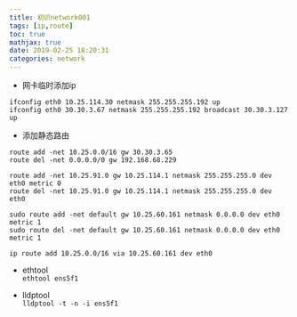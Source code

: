 ```yaml
---
title: 初识network001
tags: [ip,route]
toc: true
mathjax: true
date: 2019-02-25 18:20:31
categories: network
---
```

* 网卡临时添加ip
```
ifconfig eth0 10.25.114.30 netmask 255.255.255.192 up
ifconfig eth0 30.30.3.67 netmask 255.255.255.192 broadcast 30.30.3.127 up
```

* 添加静态路由
```
route add -net 10.25.0.0/16 gw 30.30.3.65
route del -net 0.0.0.0/0 gw 192.168.68.229

route add -net 10.25.91.0 gw 10.25.114.1 netmask 255.255.255.0 dev eth0 metric 0
route del -net 10.25.91.0 gw 10.25.114.1 netmask 255.255.255.0 dev eth0

sudo route add -net default gw 10.25.60.161 netmask 0.0.0.0 dev eth0 metric 1
sudo route del -net default gw 10.25.60.161 netmask 0.0.0.0 dev eth0 metric 1

ip route add 10.25.0.0/16 via 10.25.60.161 dev eth0
```

* ethtool   
`ethtool ens5f1`

* lldptool  
`lldptool -t -n -i ens5f1`

